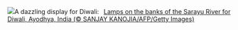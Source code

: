 ![](https://www.bing.com/th?id=OHR.DiwaliAyodhya_EN-US7782727326_UHD.jpg&w=1000)A dazzling display for Diwali:&nbsp;&ensp;[Lamps on the banks of the Sarayu River for Diwali, Ayodhya, India (© SANJAY KANOJIA/AFP/Getty Images)](https://www.bing.com/th?id=OHR.DiwaliAyodhya_EN-US7782727326_UHD.jpg)
<br><br/>
